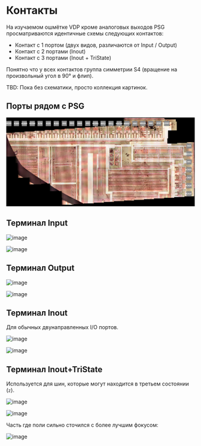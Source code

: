 # Контакты

На изучаемом ошмётке VDP кроме аналоговых выходов PSG просматриваются идентичные схемы следующих контактов:
- Контакт с 1 портом (двух видов, различаются от Input / Output)
- Контакт с 2 портами (Inout)
- Контакт с 3 портами (Inout + TriState)

Понятно что у всех контактов группа симметрии S4 (вращение на произвольный угол в 90° и флип).

TBD: Пока без схематики, просто коллекция картинок.

## Порты рядом с PSG

![PSG_Pads](/imgstore/PSG_Pads.png)

## Терминал Input

![image](https://user-images.githubusercontent.com/5828819/175827693-8ca7febe-4233-4f3e-8266-8d5e6087e2ec.png)

![image](https://user-images.githubusercontent.com/5828819/177593122-86d1e8f1-2c57-42d8-93ba-421cf94bdf6f.png)

## Терминал Output

![image](https://user-images.githubusercontent.com/5828819/177574039-d237de48-ed87-4b40-8b99-d4b56eced7de.png)

![image](https://user-images.githubusercontent.com/5828819/177593251-82b7bf65-76b0-4643-95bf-a0becaa6316c.png)

## Терминал Inout

Для обычных двунаправленных I/O портов.

![image](https://user-images.githubusercontent.com/5828819/175827798-973f8c91-4d2e-4cb9-9d5c-150d283a7a7b.png)

![image](https://user-images.githubusercontent.com/5828819/177593408-e761c376-4280-47d4-b097-21fa2b51c9e0.png)

## Терминал Inout+TriState

Используется для шин, которые могут находится в третьем состоянии (`z`).

![image](https://user-images.githubusercontent.com/5828819/175827664-34e516d7-6bf2-417b-9c40-caddacd6148e.png)

![image](https://user-images.githubusercontent.com/5828819/177593661-c6aa9c68-350c-4879-806b-88099d4d8fcf.png)

Часть где поли сильно сточился с более лучшим фокусом:

![image](https://user-images.githubusercontent.com/5828819/177594127-040d8a4a-9d88-43b8-adf4-d6321fa1eb24.png)

